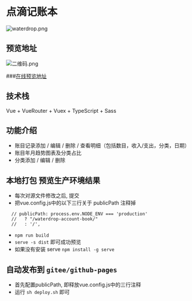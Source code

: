 # 点滴记账本
![waterdrop.png](https://i.loli.net/2021/01/18/LslSMn1gNjtwZRh.png)
## 预览地址
![二维码.png](https://i.loli.net/2021/01/18/ZTYMUiKAgDknhHQ.png)

###[在线预览地址](http://ryansu.gitee.io/waterdrop-account-book)
## 技术栈
Vue + VueRouter + Vuex + TypeScript + Sass
## 功能介绍
- 账目记录添加 / 编辑 / 删除 / 查看明细（包括数目，收入/支出，分类，日期）
- 账目年月趋势图表及分类占比
- 分类添加 / 编辑 / 删除
## 本地打包 预览生产环境结果
- 每次对源文件修改之后, 提交
- 把vue.config.js中的以下三行关于 publicPath 注释掉
```
  // publicPath: process.env.NODE_ENV === 'production'
  //   ? "/waterdrop-account-book/"
  //   : '/',
```
- `npm run build`
- `serve -s dist` 即可成功预览
- 如果没有安装 serve `npm install -g serve`

## 自动发布到 `gitee/github-pages`
- 首先配置publicPath, 即释放vue.config.js中的三行注释
- 运行 `sh deploy.sh` 即可